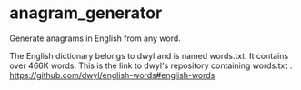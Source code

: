 # anagram_generator
Generate anagrams in English from any word.

The English dictionary belongs to dwyl and is named words.txt. It contains over 466K words.
This is the link to dwyl's repository containing words.txt : https://github.com/dwyl/english-words#english-words
